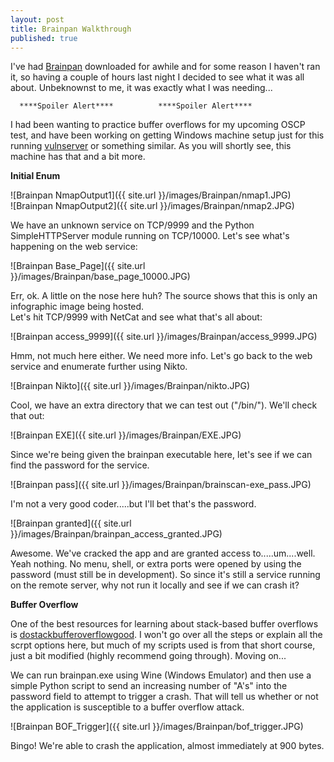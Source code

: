 ```yaml
---
layout: post
title: Brainpan Walkthrough
published: true
---
```

I've had [Brainpan](https://www.vulnhub.com/entry/brainpan-1,51/) downloaded for awhile and for some reason I haven't ran it, so having a couple of hours last night I decided to see what it was all about. Unbeknownst to me, it was exactly what I was needing...  



 
      ****Spoiler Alert****          ****Spoiler Alert****



I had been wanting to practice buffer overflows for my upcoming OSCP test, and have been working on getting Windows machine setup just for this running [vulnserver](https://github.com/stephenbradshaw/vulnserver) or something similar. As you will shortly see, this machine has that and a bit more.   

****Initial Enum****

![Brainpan NmapOutput1]({{ site.url }}/images/Brainpan/nmap1.JPG)  
![Brainpan NmapOutput2]({{ site.url }}/images/Brainpan/nmap2.JPG) 

We have an unknown service on TCP/9999 and the Python SimpleHTTPServer module running on TCP/10000. Let's see what's happening on the web service:  

![Brainpan Base_Page]({{ site.url }}/images/Brainpan/base_page_10000.JPG)  

Err, ok. A little on the nose here huh? The source shows that this is only an infographic image being hosted.  
Let's hit TCP/9999 with NetCat and see what that's all about:  

![Brainpan access_9999]({{ site.url }}/images/Brainpan/access_9999.JPG)  

Hmm, not much here either. We need more info. Let's go back to the web service and enumerate further using Nikto.  

![Brainpan Nikto]({{ site.url }}/images/Brainpan/nikto.JPG)  

Cool, we have an extra directory that we can test out ("/bin/"). We'll check that out:  

![Brainpan EXE]({{ site.url }}/images/Brainpan/EXE.JPG) 

Since we're being given the brainpan executable here, let's see if we can find the password for the service.

![Brainpan pass]({{ site.url }}/images/Brainpan/brainscan-exe_pass.JPG) 

I'm not a very good coder.....but I'll bet that's the password. 

![Brainpan granted]({{ site.url }}/images/Brainpan/brainpan_access_granted.JPG) 

Awesome. We've cracked the app and are granted access to.....um....well. Yeah nothing. No menu, shell, or extra ports were opened by using the password (must still be in development). So since it's still a service running on the remote server, why not run it locally and see if we can crash it?  

****Buffer Overflow****

One of the best resources for learning about stack-based buffer overflows is [dostackbufferoverflowgood](https://github.com/justinsteven/dostackbufferoverflowgood). I won't go over all the steps or explain all the scrpt options here, but much of my scripts used is from that short course, just a bit modified (highly recommend going through). Moving on...

We can run brainpan.exe using Wine (Windows Emulator) and then use a simple Python script to send an increasing number of "A's" into the password field to attempt to trigger a crash. That will tell us whether or not the application is susceptible to a buffer overflow attack.



![Brainpan BOF_Trigger]({{ site.url }}/images/Brainpan/bof_trigger.JPG) 

Bingo! We're able to crash the application, almost immediately at 900 bytes.